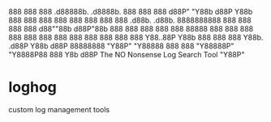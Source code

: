  888                       888    888  .d88888b.   .d8888b.
 888                       888    888 d88P" "Y88b d88P  Y88b
 888                       888    888 888     888 888    888
 888      .d88b.   .d88b.  8888888888 888     888 888
 888     d88""88b d88P"88b 888    888 888     888 888  88888
 888     888  888 888  888 888    888 888     888 888    888
 888     Y88..88P Y88b 888 888    888 Y88b. .d88P Y88b  d88P
 88888888 "Y88P"   "Y88888 888    888  "Y88888P"   "Y8888P88
                       888
                  Y8b d88P  The NO Nonsense Log Search Tool
                   "Y88P"

# loghog
custom log management tools
